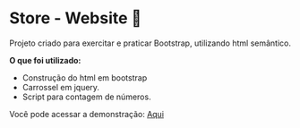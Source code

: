 # Store - Website 🏪



Projeto criado para exercitar e praticar Bootstrap, utilizando html semântico.



**O que foi utilizado:**

- Construção do html em bootstrap
- Carrossel em jquery.
- Script para contagem de números.



Você pode acessar a demonstração: [Aqui](https://a-uvic.github.io/fakestore-website/)

